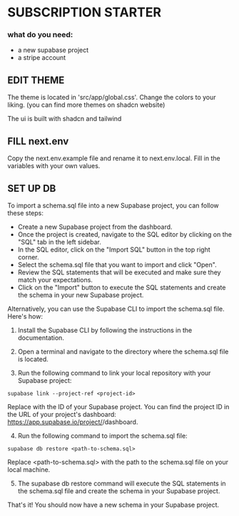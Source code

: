# SUBSCRIPTION STARTER

### what do you need:

- a new supabase project
- a stripe account

## EDIT THEME

The theme is located in 'src/app/global.css'. Change the colors to your liking. (you can find more themes on shadcn website)

The ui is built with shadcn and tailwind

## FILL next.env

Copy the next.env.example file and rename it to next.env.local. Fill in the variables with your own values.

## SET UP DB

To import a schema.sql file into a new Supabase project, you can follow these steps:

- Create a new Supabase project from the dashboard.
- Once the project is created, navigate to the SQL editor by clicking on the "SQL" tab in the left sidebar.
- In the SQL editor, click on the "Import SQL" button in the top right corner.
- Select the schema.sql file that you want to import and click "Open".
- Review the SQL statements that will be executed and make sure they match your expectations.
- Click on the "Import" button to execute the SQL statements and create the schema in your new Supabase project.

Alternatively, you can use the Supabase CLI to import the schema.sql file. Here's how:

1. Install the Supabase CLI by following the instructions in the documentation.

2. Open a terminal and navigate to the directory where the schema.sql file is located.

3. Run the following command to link your local repository with your Supabase project:

```
supabase link --project-ref <project-id>
```

Replace <project-id> with the ID of your Supabase project. You can find the project ID in the URL of your project's dashboard: https://app.supabase.io/project/<project-id>/dashboard.

4. Run the following command to import the schema.sql file:

```
supabase db restore <path-to-schema.sql>
```

Replace <path-to-schema.sql> with the path to the schema.sql file on your local machine.

5. The supabase db restore command will execute the SQL statements in the schema.sql file and create the schema in your Supabase project.

That's it! You should now have a new schema in your Supabase project.
